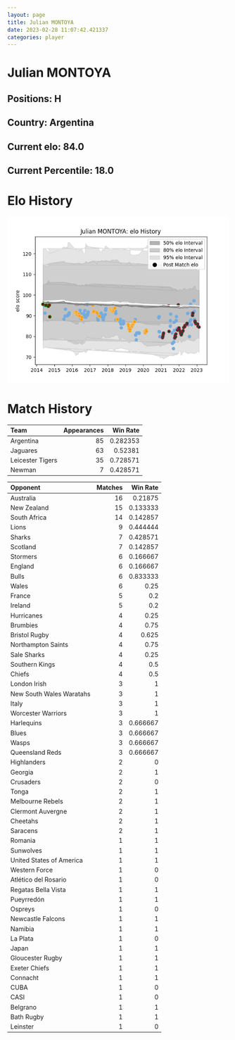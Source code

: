 ```yaml
---  
layout: page  
title: Julian MONTOYA  
date: 2023-02-28 11:07:42.421337  
categories: player  
---
```

# Julian MONTOYA

## Positions: H

## Country: Argentina

## Current elo: 84.0

## Current Percentile: 18.0

# Elo History


![elo history](history_JulianMONTOYA.png)
# Match History


| Team             |   Appearances |   Win Rate |
|:-----------------|--------------:|-----------:|
| Argentina        |            85 |   0.282353 |
| Jaguares         |            63 |   0.52381  |
| Leicester Tigers |            35 |   0.728571 |
| Newman           |             7 |   0.428571 |

| Opponent                 |   Matches |   Win Rate |
|:-------------------------|----------:|-----------:|
| Australia                |        16 |   0.21875  |
| New Zealand              |        15 |   0.133333 |
| South Africa             |        14 |   0.142857 |
| Lions                    |         9 |   0.444444 |
| Sharks                   |         7 |   0.428571 |
| Scotland                 |         7 |   0.142857 |
| Stormers                 |         6 |   0.166667 |
| England                  |         6 |   0.166667 |
| Bulls                    |         6 |   0.833333 |
| Wales                    |         6 |   0.25     |
| France                   |         5 |   0.2      |
| Ireland                  |         5 |   0.2      |
| Hurricanes               |         4 |   0.25     |
| Brumbies                 |         4 |   0.75     |
| Bristol Rugby            |         4 |   0.625    |
| Northampton Saints       |         4 |   0.75     |
| Sale Sharks              |         4 |   0.25     |
| Southern Kings           |         4 |   0.5      |
| Chiefs                   |         4 |   0.5      |
| London Irish             |         3 |   1        |
| New South Wales Waratahs |         3 |   1        |
| Italy                    |         3 |   1        |
| Worcester Warriors       |         3 |   1        |
| Harlequins               |         3 |   0.666667 |
| Blues                    |         3 |   0.666667 |
| Wasps                    |         3 |   0.666667 |
| Queensland Reds          |         3 |   0.666667 |
| Highlanders              |         2 |   0        |
| Georgia                  |         2 |   1        |
| Crusaders                |         2 |   0        |
| Tonga                    |         2 |   1        |
| Melbourne Rebels         |         2 |   1        |
| Clermont Auvergne        |         2 |   1        |
| Cheetahs                 |         2 |   1        |
| Saracens                 |         2 |   1        |
| Romania                  |         1 |   1        |
| Sunwolves                |         1 |   1        |
| United States of America |         1 |   1        |
| Western Force            |         1 |   0        |
| Atlético del Rosario     |         1 |   0        |
| Regatas Bella Vista      |         1 |   1        |
| Pueyrredón               |         1 |   1        |
| Ospreys                  |         1 |   0        |
| Newcastle Falcons        |         1 |   1        |
| Namibia                  |         1 |   1        |
| La Plata                 |         1 |   0        |
| Japan                    |         1 |   1        |
| Gloucester Rugby         |         1 |   1        |
| Exeter Chiefs            |         1 |   1        |
| Connacht                 |         1 |   1        |
| CUBA                     |         1 |   0        |
| CASI                     |         1 |   0        |
| Belgrano                 |         1 |   1        |
| Bath Rugby               |         1 |   1        |
| Leinster                 |         1 |   0        |